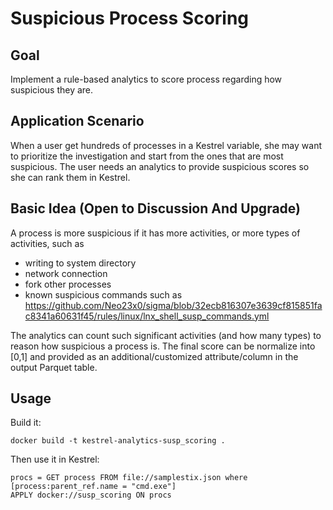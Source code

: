 # Suspicious Process Scoring

## Goal

Implement a rule-based analytics to score process regarding how suspicious they
are.

## Application Scenario

When a user get hundreds of processes in a Kestrel variable, she may want to
prioritize the investigation and start from the ones that are most suspicious.
The user needs an analytics to provide suspicious scores so she can rank them
in Kestrel.

## Basic Idea (Open to Discussion And Upgrade)

A process is more suspicious if it has more activities, or more types of
activities, such as

- writing to system directory
- network connection
- fork other processes
- known suspicious commands such as https://github.com/Neo23x0/sigma/blob/32ecb816307e3639cf815851fac8341a60631f45/rules/linux/lnx_shell_susp_commands.yml

The analytics can count such significant activities (and how many types) to
reason how suspicious a process is. The final score can be normalize into [0,1]
and provided as an additional/customized attribute/column in the output Parquet
table.

## Usage

Build it:
```
docker build -t kestrel-analytics-susp_scoring .
```

Then use it in Kestrel:
```
procs = GET process FROM file://samplestix.json where [process:parent_ref.name = "cmd.exe"]
APPLY docker://susp_scoring ON procs
```


